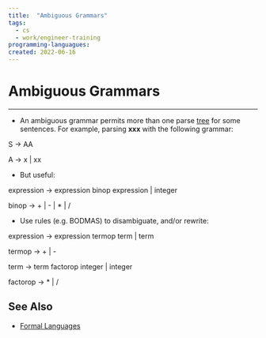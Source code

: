 ```yaml
---
title:  "Ambiguous Grammars"
tags:
  - cs
  - work/engineer-training
programming-languagues:
created: 2022-06-16
---
```

# Ambiguous Grammars
---
- An ambiguous grammar permits more than one parse [tree](notes/university/cs2004/trees.md) for some sentences. For example, parsing **xxx** with the following grammar:

S $\rightarrow$ AA

A $\rightarrow$ x | xx

- But useful:

expression $\rightarrow$ expression binop expression | integer

binop $\rightarrow$ + | - | * | /

- Use rules (e.g. BODMAS) to disambiguate, and/or rewrite:

expression $\rightarrow$ expression termop term | term

termop $\rightarrow$ + | -

term $\rightarrow$ term factorop integer | integer

factorop $\rightarrow$ * | /

## See Also
- [Formal Languages](notes/general/formal-languages.md)
